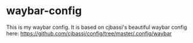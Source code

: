 # waybar-config

This is my waybar config. It is based on cjbassi's beautiful waybar config here: https://github.com/cjbassi/config/tree/master/.config/waybar
